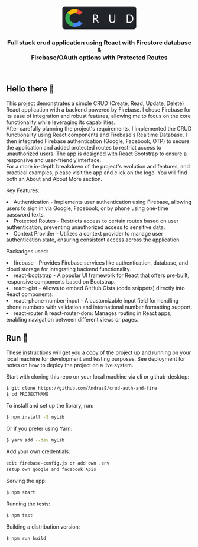 <br>
<p align="center">
  <a href="https://crud-auth.netlify.app/" target="_blank" rel="noopener noreferrer">
  <img src="https://github.com/AndrasE/raw-readme/blob/main/crud-readme-img.png?raw=true" width="200">
  </a>
</p>
<h3 align="center">
  Full stack crud application using React with Firestore database & 
  <br>
  Firebase/OAuth options with Protected Routes
</h3>

<br>

## Hello there 👋

<p>This project demonstrates a simple CRUD (Create, Read, Update, Delete) React application with a backend powered by Firebase. I chose Firebase for its ease of integration and robust features, allowing me to focus on the core functionality while leveraging its capabilities. <br /> After carefully planning the project's requirements, I implemented the CRUD functionality using React components and Firebase's Realtime Database. I then integrated Firebase authentication (Google, Facebook, OTP) to secure the application and added protected routes to restrict access to unauthorized users. The app is designed with React Bootstrap to ensure a responsive and user-friendly interface. <br /> For a more in-depth breakdown of the project's evolution and features, and practical examples, please visit the app and click on the logo. You will find both an About and About More section.</p>

<p> Key Features: 
<li>Authentication - Implements user authentication using Firebase, allowing users to sign in via Google, Facebook, or by phone using one-time password texts.</li> 
<li> Protected Routes - Restricts access to certain routes based on user authentication, preventing unauthorized access to sensitive data. </li> 
<li>Context Provider - Utilizes a context provider to manage user authentication state, ensuring consistent access across the application.</li>
</p>

<p> Packadges used: 
<li>firebase - Provides Firebase services like authentication, database, and cloud storage for integrating backend functionality.</li>
<li>react-bootstrap - A popular UI framework for React that offers pre-built, responsive components based on Bootstrap.</li>
<li>react-gist - Allows to embed GitHub Gists (code snippets) directly into React components.</li>
<li>react-phone-number-input - A customizable input field for handling phone numbers with validation and international number formatting support.</li>
<li>react-router & react-router-dom: Manages routing in React apps, enabling navigation between different views or pages.</li>
</p>
  
## Run 🚀

These instructions will get you a copy of the project up and running on your local machine for development and testing purposes. See deployment for notes on how to deploy the project on a live system.

Start with cloning this repo on your local machine via cli or github-desktop:

```sh
$ git clone https://github.com/AndrasE/crud-auth-and-fire
$ cd PROJECTNAME
```

To install and set up the library, run:

```sh
$ npm install -S myLib
```

Or if you prefer using Yarn:

```sh
$ yarn add --dev myLib
```

Add your own credentials:

```sh
edit firebase-config.js or add own .env
setup own google and facebook Apis
```

Serving the app:

```sh
$ npm start
```

Running the tests:

```sh
$ npm test
```

Building a distribution version:

```sh
$ npm run build
```

